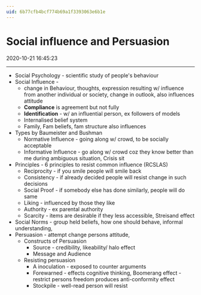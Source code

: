 ```yaml
---
uid: 6b77cfb4bcf774b69a1f3393063e6b1e
---
```


# Social influence and Persuasion
2020-10-21 16:45:23

---


-   Social Psychology - scientific study of people's behaviour
-   Social Influence -
    -   change in Behaviour, thoughts, expression resulting w/ influence from another individual or society, change in outlook, also influences attitude
    -   **Compliance** is agreement but not fully
    -   **Identification** - w/ an influential person, ex followers of models
    -   Internalised belief system
    -   Family, Fam beliefs, fam structure also influences
-   Types by Baumeister and Bushman
    -   Normative Influence - going along w/ crowd, to be socially acceptable
    -   Informative Influence - go along w/ crowd coz they know better than me during ambiguous situation, Crisis sit
-   Principles - 6 principles to resist common influence (RCSLAS)
    -   Reciprocity - if you smile people will smile back
    -   Consistency - if already decided people will resist change in such decisions
    -   Social Proof - if somebody else has done similarly, people will do same
    -   Liking - influenced by those they like
    -   Authority - ex parental authority
    -   Scarcity - items are desirable if they less accessible, Streisand effect
-   Social Norms - group held beliefs, how one should behave, informal understanding,
-   Persuasion - attempt change persons attitude,
    -   Constructs of Persuasion
        -   Source - credibility, likeability/ halo effect
        -   Message and Audience
    -   Resisting persuasion
        -   A inoculation - exposed to counter arguments
        -   Forewarned - effects cognitive thinking, Boomerang effect - restrict persons freedom produces anti-conformity effect
        -   Stockpile - well-read person will resist




